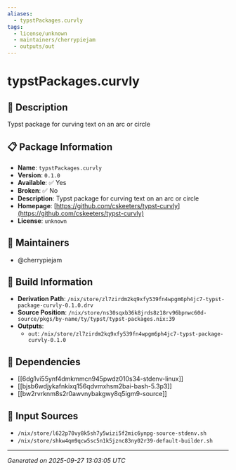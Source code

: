 ```yaml
---
aliases:
  - typstPackages.curvly
tags:
  - license/unknown
  - maintainers/cherrypiejam
  - outputs/out
---
```


# typstPackages.curvly

## 📝 Description

Typst package for curving text on an arc or circle

## 📋 Package Information

- **Name**: `typstPackages.curvly`
- **Version**: `0.1.0`
- **Available**: ✅ Yes
- **Broken**: ✅ No
- **Description**: Typst package for curving text on an arc or circle
- **Homepage**: [https://github.com/cskeeters/typst-curvly](https://github.com/cskeeters/typst-curvly)
- **License**: `unknown`
## 👥 Maintainers

- @cherrypiejam


## 🔧 Build Information

- **Derivation Path**: `/nix/store/zl7zirdm2kq9xfy539fn4wpgm6ph4jc7-typst-package-curvly-0.1.0.drv`
- **Source Position**: `/nix/store/ns30sqxb36k8jrds8z18rv96bpnwc60d-source/pkgs/by-name/ty/typst/typst-packages.nix:39`
- **Outputs**:
  - `out`:  `/nix/store/zl7zirdm2kq9xfy539fn4wpgm6ph4jc7-typst-package-curvly-0.1.0`

## 🔗 Dependencies

- [[6dg1vi55ynf4dmkmmcn945pwdz010s34-stdenv-linux]]
- [[bjsb6wdjykafnkixq156qdvmxhsm2bai-bash-5.3p3]]
- [[bw2rvrknm8s2r0awvnybakgwy8q5igm9-source]]

## 📁 Input Sources

- `/nix/store/l622p70vy8k5sh7y5wizi5f2mic6ynpg-source-stdenv.sh`
- `/nix/store/shkw4qm9qcw5sc5n1k5jznc83ny02r39-default-builder.sh`

---
*Generated on 2025-09-27 13:03:05 UTC*
